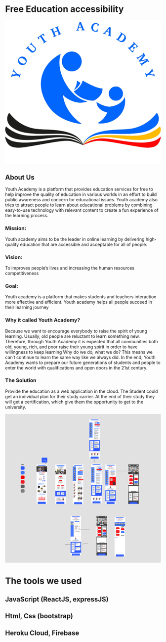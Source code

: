 # Free Education accessibility

![alt text](./github/LOGO.jpeg)

## About Us

Youth Academy is a platform that provides education services for free to help improve the quality of education in various worlds in an effort to build public awareness and concern for educational issues. Youth academy also tries to attract people to learn about educational problems by combining easy-to-use technology with relevant content to create a fun experience of the learning process.

### Mission:

Youth academy aims to be the leader in online learning by delivering high-quality education that are accessible and acceptable for all of people.

### Vision:

To improves people’s lives and increasing the human resources competitiveness

### Goal:

Youth academy is a platform that makes students and teachers interaction more effective and efficient. Youth academy helps all people succeed in their learning journey

### Why it called Youth Academy?

Because we want to encourage everybody to raise the spirit of young learning. Usually, old people are reluctant to learn something new. Therefore, through Youth Academy it is expected that all communities both old, young, rich, and poor raise their young spirit in order to have willingness to keep learning
Why do we do, what we do?
This means we can’t continue to learn the same way like we always did.
In the end, Youth Academy wants to prepare our future generations of students and people to enter the world with qualifications and open doors in the 21st century.

### The Solution

Provide the education as a web application in the cloud. The Student could get an individual plan for their study carrier. At the end of their study they will get a certification, which give them the opportunity to get to the university.

![alt text](./github/dd.png)

# The tools we used
## JavaScript (ReactJS, expressJS)
## Html, Css (bootstrap)
## Heroku Cloud, Firebase 
